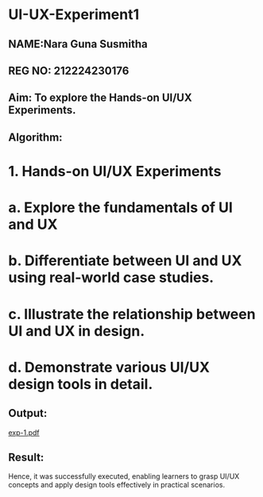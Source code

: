 # UI-UX-Experiment1
## NAME:Nara Guna Susmitha
## REG NO: 212224230176
## Aim: To explore the Hands-on UI/UX Experiments.

## Algorithm:
# 1. Hands-on UI/UX Experiments
# a. Explore the fundamentals of UI and UX
# b. Differentiate between UI and UX using real-world case studies.
# c. Illustrate the relationship between UI and UX in design.
# d. Demonstrate various UI/UX design tools in detail.

## Output:
[exp-1.pdf](https://github.com/user-attachments/files/21754996/exp-1.pdf)





## Result:
Hence, it was successfully executed, enabling learners to grasp UI/UX concepts and apply design tools effectively in practical scenarios.
